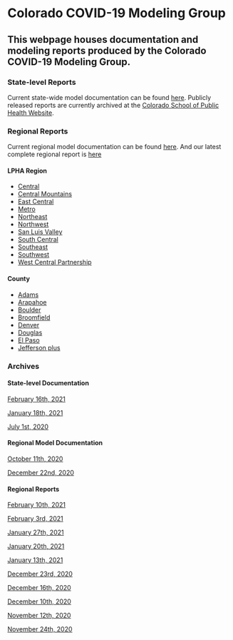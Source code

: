 # Colorado COVID-19 Modeling Group
## This webpage houses documentation and modeling reports produced by the Colorado COVID-19 Modeling Group. 

### State-level Reports
Current state-wide model documentation can be found [here](https://agb85.github.io/covid-19/SEIR%20Documentation.pdf).
Publicly released reports are currently archived at the [Colorado School of Public Health Website](https://coloradosph.cuanschutz.edu/resources/covid-19/modeling-results).


### Regional Reports
Current regional model documentation can be found [here](https://agb85.github.io/covid-19/Regional%20Model%20Documentation.pdf).
And our latest complete regional report is [here](https://agb85.github.io/covid-19/Regional%20Report.html)

#### LPHA Region
* [Central](https://agb85.github.io/covid-19/Central%20Region%20Report.html)
* [Central Mountains](https://agb85.github.io/covid-19/Central%20Mountains%20Region%20Report.html)
* [East Central](https://agb85.github.io/covid-19/East%20Central%20Region%20Report.html)
* [Metro](https://agb85.github.io/covid-19/Metro%20Region%20Report.html)
* [Northeast](https://agb85.github.io/covid-19/Northeast%20Region%20Report.html)
* [Northwest](https://agb85.github.io/covid-19/Northwest%20Region%20Report.html)
* [San Luis Valley](https://agb85.github.io/covid-19/San%20Luis%20Valley%20Region%20Report.html)
* [South Central](https://agb85.github.io/covid-19/South%20Central%20Region%20Report.html)
* [Southeast](https://agb85.github.io/covid-19/Southeast%20Region%20Report.html)
* [Southwest](https://agb85.github.io/covid-19/Southwest%20Region%20Report.html)
* [West Central Partnership](https://agb85.github.io/covid-19/West%20Central%20Partnership%20Region%20Report.html)

#### County
* [Adams](https://agb85.github.io/covid-19/Adams%20County%20Report.html)
* [Arapahoe](https://agb85.github.io/covid-19/Arapahoe%20County%20Report.html)
* [Boulder](https://agb85.github.io/covid-19/Boulder%20County%20Report.html)
* [Broomfield](https://agb85.github.io/covid-19/Broomfield%20County%20Report.html)
* [Denver](https://agb85.github.io/covid-19/Denver%20County%20Report.html)
* [Douglas](https://agb85.github.io/covid-19/Douglas%20County%20Report.html)
* [El Paso](https://agb85.github.io/covid-19/El%20Paso%20County%20Report.html)
* [Jefferson plus](https://agb85.github.io/covid-19/Jefferson%20plus%20Report.html)

### Archives
#### State-level Documentation
[February 16th, 2021](https://agb85.github.io/covid-19/SEIR%20Documentation_20210216.pdf)

[January 18th, 2021](https://agb85.github.io/covid-19/SEIR%20Documentation_20210118.pdf)

[July 1st, 2020](https://agb85.github.io/covid-19/SEIR%20Documentation_20200701.pdf)

#### Regional Model Documentation
[October 11th, 2020](https://agb85.github.io/covid-19/Regional%20Model%20Documentation_20201111.pdf)

[December 22nd, 2020](https://agb85.github.io/covid-19/Regional%20Model%20Documentation_20201222.pdf)

#### Regional Reports
[February 10th, 2021](https://agb85.github.io/covid-19/Regional%20Report_20210210.html)

[February 3rd, 2021](https://agb85.github.io/covid-19/Regional%20Report_20210203.html)

[January 27th, 2021](https://agb85.github.io/covid-19/Regional%20Report_20210127.html)

[January 20th, 2021](https://agb85.github.io/covid-19/Regional%20Report_20210120.html)

[January 13th, 2021](https://agb85.github.io/covid-19/Regional%20Report_20210113.html)

[December 23rd, 2020](https://agb85.github.io/covid-19/Regional%20Report_20201223.html)

[December 16th, 2020](https://agb85.github.io/covid-19/Regional%20Report_20201216.html)

[December 10th, 2020](https://agb85.github.io/covid-19/Regional%20Report_20201210.html)

[November 12th, 2020](https://agb85.github.io/covid-19/RegionalReport_20201112.pdf)

[November 24th, 2020](https://agb85.github.io/covid-19/Regional%20Report_20201124.pdf)

